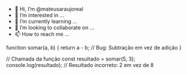 - 👋 Hi, I’m @mateusaraujoreal
- 👀 I’m interested in ...
- 🌱 I’m currently learning ...
- 💞️ I’m looking to collaborate on ...
- 📫 How to reach me ...

<!---
mateusaraujoreal/mateusaraujoreal is a ✨ special ✨ repository because its `README.md` (this file) appears on your GitHub profile.
You can click the Preview link to take a look at your changes.
--->
function somar(a, b) {
  return a - b; // Bug: Subtração em vez de adição
}

// Chamada da função
const resultado = somar(5, 3);
console.log(resultado); // Resultado incorreto: 2 em vez de 8
